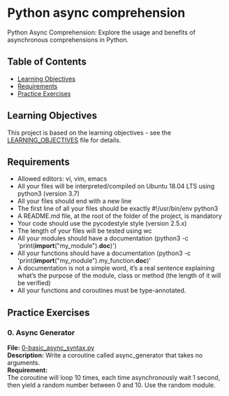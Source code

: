 # Python async comprehension

Python Async Comprehension: Explore the usage and benefits of asynchronous comprehensions in Python.

## Table of Contents

- [Learning Objectives](#learning-objectives)
- [Requirements](#requirements)
- [Practice Exercises](#practice-exercises)

## Learning Objectives

This project is based on the learning objectives - see the [LEARNING_OBJECTIVES](https://github.com/Goaty-yagi/holbertonschool-web_back_end/blob/main/python_async_comprehension/LEARNING_OBJECTIVES.md) file for details.

## Requirements

- Allowed editors: vi, vim, emacs
- All your files will be interpreted/compiled on Ubuntu 18.04 LTS using python3 (version 3.7)
- All your files should end with a new line
- The first line of all your files should be exactly #!/usr/bin/env python3
- A README.md file, at the root of the folder of the project, is mandatory
- Your code should use the pycodestyle style (version 2.5.x)
- The length of your files will be tested using wc
- All your modules should have a documentation (python3 -c 'print(__import__("my_module").__doc__)')
- All your functions should have a documentation (python3 -c 'print(__import__("my_module").my_function.__doc__)'
- A documentation is not a simple word, it’s a real sentence explaining what’s the purpose of the module, class or method (the length of it will be verified)
- All your functions and coroutines must be type-annotated.


## Practice Exercises

### 0. Async Generator

**File:** [0-basic_async_syntax.py](https://github.com/Goaty-yagi/holbertonschool-web_back_end/blob/main/python_async_comprehension/0-basic_async_syntax.py)<br>
**Description:** Write a coroutine called async_generator that takes no arguments.<br>
**Requirement:** <br>
The coroutine will loop 10 times, each time asynchronously wait 1 second, then yield a random number between 0 and 10. Use the random module.